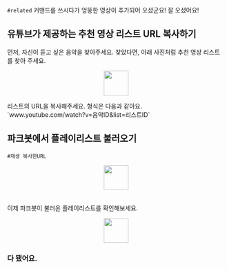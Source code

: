 `#related` 커맨드를 쓰시다가 엉뚱한 영상이 추가되어 오셨군요! 잘 오셨어요! <br />

## 유튜브가 제공하는 추천 영상 리스트 URL 복사하기
먼저, 자신이 듣고 싶은 음악을 찾아주세요.
찾았다면, 아래 사진처럼 추천 영상 리스트를 찾아 주세요. <br />
<p align="center"><img width="57vw" src="https://cuteyoru.cdn3.cafe24.com/docs/ytr1.png" /></p>
리스트의 URL을 복사해주세요. 형식은 다음과 같아요.<br />
`www.youtube.com/watch?v=음악ID&list=리스트ID`

## 파크봇에서 플레이리스트 불러오기
`#재생 복사한URL`<br />
<p align="center"><img width="57vw" src="https://cuteyoru.cdn3.cafe24.com/docs/ytr2.png" /></p> <br />
이제 파크봇이 불러온 플레이리스트를 확인해보세요. <br />
<p align="center"><img width="57vw" src="https://cuteyoru.cdn3.cafe24.com/docs/ytr3.png" /></p>

### 다 됐어요.
